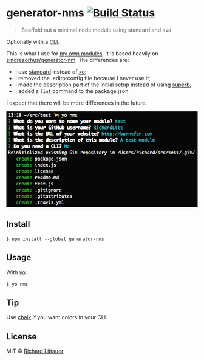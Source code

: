 # generator-nms [![Build Status](https://travis-ci.org/RichardLitt/generator-nms.svg?branch=master)](https://travis-ci.org/RichardLitt/generator-nms)

> Scaffold out a minimal node module using standard and ava

Optionally with a [CLI](http://en.wikipedia.org/wiki/Command-line_interface).

This is what I use for [my own modules](https://www.npmjs.com/~richardlitt). It is based heavily on [sindresorhus/generator-nm](//github.com/sindresorhus/generator-nm). The differences are:

 - I use [standard](//github.com/feross/standard) instead of [xo](https://github.com/sindresorhus/xo);
 - I removed the .editorconfig file because I never use it;
 - I made the description part of the initial setup instead of using [superb](https://github.com/sindresorhus/superb);
 - I added a `lint` command to the package.json.

I expect that there will be more differences in the future.

![](screenshot.png)


## Install

```
$ npm install --global generator-nms
```


## Usage

With [yo](https://github.com/yeoman/yo):

```
$ yo nms
```


## Tip

Use [chalk](https://github.com/sindresorhus/chalk) if you want colors in your CLI.


## License

MIT © [Richard Littauer](http://burntfen.com)
